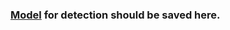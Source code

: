 ### [Model](https://drive.google.com/drive/folders/1l8bPsFpwsOTzPfXTdZvrvziG5iJkaxIP?usp=sharing) for detection should be saved here.
